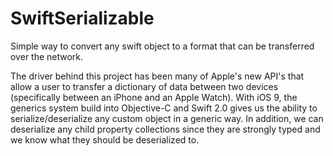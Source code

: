 # SwiftSerializable
Simple way to convert any swift object to a format that can be transferred over the network.

The driver behind this project has been many of Apple's new API's that allow a user to transfer a dictionary of data between two devices (specifically between an iPhone and an Apple Watch). With iOS 9, the generics system build into Objective-C and Swift 2.0 gives us the ability to serialize/deserialize any custom object in a generic way. In addition, we can deserialize any child property collections since they are strongly typed and we know what they should be deserialized to.
